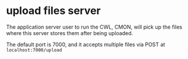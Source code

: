 # upload files server 

The application server user to run the CWL, CMON, will pick up the files where this server stores them after being uploaded. 

The default port is 7000, and it accepts multiple files via POST at `localhost:7000/upload`
